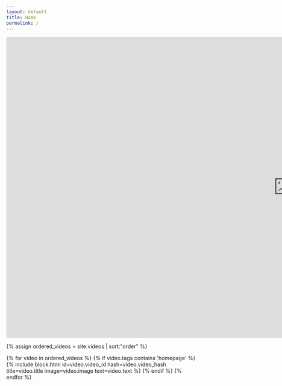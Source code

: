```yaml
---
layout: default
title: Home
permalink: /
---
```


<iframe 
    src="https://player.vimeo.com/video/699728566?h=a6862acbe1&&autoplay=1&color=000000&title=0&byline=0&portrait=0&progress_bar=0" 
    width="1500" 
    height="800" 
    frameborder="0" 
    allow="autoplay; fullscreen; picture-in-picture" 
    allowfullscreen 
    class="main-video">
</iframe>

{% assign ordered_videos = site.videos | sort:"order" %}
<div class="gallery">
    {% for video in ordered_videos %}
        {% if video.tags contains 'homepage' %}
            {% include block.html id=video.video_id hash=video.video_hash title=video.title image=video.image text=video.text %}
        {% endif %}
    {% endfor %}
</div>